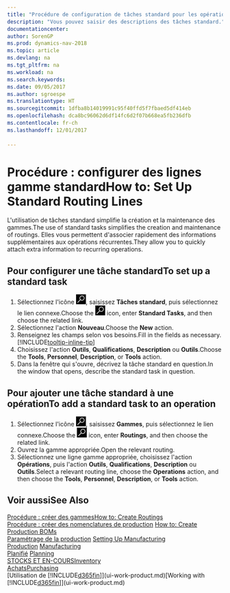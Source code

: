 ```yaml
---
title: "Procédure de configuration de tâches standard pour les opérations"
description: "Vous pouvez saisir des descriptions des tâches standard."
documentationcenter: 
author: SorenGP
ms.prod: dynamics-nav-2018
ms.topic: article
ms.devlang: na
ms.tgt_pltfrm: na
ms.workload: na
ms.search.keywords: 
ms.date: 09/05/2017
ms.author: sgroespe
ms.translationtype: HT
ms.sourcegitcommit: 1dfba8b14019991c95f40ffd5f7fbaed5df414eb
ms.openlocfilehash: dca8bc96062d6df14fc6d2f07b668ea5fb236dfb
ms.contentlocale: fr-ch
ms.lasthandoff: 12/01/2017

---
```

# <a name="how-to-set-up-standard-routing-lines"></a><span data-ttu-id="fe10f-103">Procédure : configurer des lignes gamme standard</span><span class="sxs-lookup"><span data-stu-id="fe10f-103">How to: Set Up Standard Routing Lines</span></span>
<span data-ttu-id="fe10f-104">L'utilisation de tâches standard simplifie la création et la maintenance des gammes.</span><span class="sxs-lookup"><span data-stu-id="fe10f-104">The use of standard tasks simplifies the creation and maintenance of routings.</span></span> <span data-ttu-id="fe10f-105">Elles vous permettent d'associer rapidement des informations supplémentaires aux opérations récurrentes.</span><span class="sxs-lookup"><span data-stu-id="fe10f-105">They allow you to quickly attach extra information to recurring operations.</span></span>

## <a name="to-set-up-a-standard-task"></a><span data-ttu-id="fe10f-106">Pour configurer une tâche standard</span><span class="sxs-lookup"><span data-stu-id="fe10f-106">To set up a standard task</span></span>
1. <span data-ttu-id="fe10f-107">Sélectionnez l'icône ![Page ou état pour la recherche](media/ui-search/search_small.png "Page ou état pour la recherche"), saisissez **Tâches standard**, puis sélectionnez le lien connexe.</span><span class="sxs-lookup"><span data-stu-id="fe10f-107">Choose the ![Search for Page or Report](media/ui-search/search_small.png "Search for Page or Report icon") icon, enter **Standard Tasks**, and then choose the related link.</span></span>
2. <span data-ttu-id="fe10f-108">Sélectionnez l'action **Nouveau**.</span><span class="sxs-lookup"><span data-stu-id="fe10f-108">Choose the **New** action.</span></span>
3. <span data-ttu-id="fe10f-109">Renseignez les champs selon vos besoins.</span><span class="sxs-lookup"><span data-stu-id="fe10f-109">Fill in the fields as necessary.</span></span> [!INCLUDE[tooltip-inline-tip](includes/tooltip-inline-tip_md.md)]
4. <span data-ttu-id="fe10f-110">Choisissez l'action **Outils**, **Qualifications**, **Description** ou **Outils**.</span><span class="sxs-lookup"><span data-stu-id="fe10f-110">Choose the **Tools**, **Personnel**, **Description**, or **Tools** action.</span></span>
5. <span data-ttu-id="fe10f-111">Dans la fenêtre qui s'ouvre, décrivez la tâche standard en question.</span><span class="sxs-lookup"><span data-stu-id="fe10f-111">In the window that opens, describe the standard task in question.</span></span>

## <a name="to-add-a-standard-task-to-an-operation"></a><span data-ttu-id="fe10f-112">Pour ajouter une tâche standard à une opération</span><span class="sxs-lookup"><span data-stu-id="fe10f-112">To add a standard task to an operation</span></span>
1. <span data-ttu-id="fe10f-113">Sélectionnez l'icône ![Page ou état pour la recherche](media/ui-search/search_small.png "Page ou état pour la recherche"), saisissez **Gammes**, puis sélectionnez le lien connexe.</span><span class="sxs-lookup"><span data-stu-id="fe10f-113">Choose the ![Search for Page or Report](media/ui-search/search_small.png "Search for Page or Report icon") icon, enter **Routings**, and then choose the related link.</span></span>
2. <span data-ttu-id="fe10f-114">Ouvrez la gamme appropriée.</span><span class="sxs-lookup"><span data-stu-id="fe10f-114">Open the relevant routing.</span></span>
3. <span data-ttu-id="fe10f-115">Sélectionnez une ligne gamme appropriée, choisissez l'action **Opérations**, puis l'action **Outils**, **Qualifications**, **Description** ou **Outils**.</span><span class="sxs-lookup"><span data-stu-id="fe10f-115">Select a relevant routing line, choose the **Operations** action, and then choose the **Tools**, **Personnel**, **Description**, or **Tools** action.</span></span>

## <a name="see-also"></a><span data-ttu-id="fe10f-116">Voir aussi</span><span class="sxs-lookup"><span data-stu-id="fe10f-116">See Also</span></span>  
[<span data-ttu-id="fe10f-117">Procédure : créer des gammes</span><span class="sxs-lookup"><span data-stu-id="fe10f-117">How to: Create Routings</span></span>](production-how-to-create-routings.md)  
<span data-ttu-id="fe10f-118">[Procédure : créer des nomenclatures de production](production-how-to-create-production-boms.md)   </span><span class="sxs-lookup"><span data-stu-id="fe10f-118">[How to: Create Production BOMs](production-how-to-create-production-boms.md)   </span></span>  
<span data-ttu-id="fe10f-119">[Paramétrage de la production](production-configure-production-processes.md) </span><span class="sxs-lookup"><span data-stu-id="fe10f-119">[Setting Up Manufacturing](production-configure-production-processes.md) </span></span>  
<span data-ttu-id="fe10f-120">[Production](production-manage-manufacturing.md)  </span><span class="sxs-lookup"><span data-stu-id="fe10f-120">[Manufacturing](production-manage-manufacturing.md)  </span></span>  
<span data-ttu-id="fe10f-121">[Planifié](production-planning.md) </span><span class="sxs-lookup"><span data-stu-id="fe10f-121">[Planning](production-planning.md) </span></span>  
[<span data-ttu-id="fe10f-122">STOCKS ET EN-COURS</span><span class="sxs-lookup"><span data-stu-id="fe10f-122">Inventory</span></span>](inventory-manage-inventory.md)  
[<span data-ttu-id="fe10f-123">Achats</span><span class="sxs-lookup"><span data-stu-id="fe10f-123">Purchasing</span></span>](purchasing-manage-purchasing.md)  
<span data-ttu-id="fe10f-124">[Utilisation de [!INCLUDE[d365fin](includes/d365fin_md.md)]](ui-work-product.md)</span><span class="sxs-lookup"><span data-stu-id="fe10f-124">[Working with [!INCLUDE[d365fin](includes/d365fin_md.md)]](ui-work-product.md)</span></span>  

